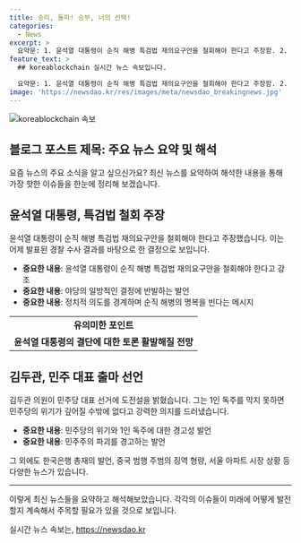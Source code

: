 ```yaml
---
title: 승리, 돌파! 승부, 너의 선택!
categories:
  - News
excerpt: >
  요약문: 1. 윤석열 대통령이 순직 해병 특검법 재의요구안을 철회해야 한다고 주장함. 2. 친윤과 일맥상통하는 한동훈에게 거짓말 사과를 요구하는 김건희 여사의 발언. 3. 김두관 전 의원, 8·18 전당대회 대표 선거에서 이재명 전 대표와 경쟁 선언. 4. 전공의 사직·복귀 여부를 확정해야 하는 병원들의 곤혹한 상황. 5. 서울에 장맛비가 150mm 이상 내릴 예상과 함께 중국서 강남 마약음료 제조 지시한 주범 징역 23년 선고. 6. 서울 아파트 거래량이 급증하여 6월 거래 신고가 5천건을 돌파함.
feature_text: >
  ## koreablockchain 실시간 뉴스 속보입니다.

  요약문: 1. 윤석열 대통령이 순직 해병 특검법 재의요구안을 철회해야 한다고 주장함. 2. 친윤과 일맥상통하는 한동훈에게 거짓말 사과를 요구하는 김건희 여사의 발언. 3. 김두관 전 의원, 8·18 전당대회 대표 선거에서 이재명 전 대표와 경쟁 선언. 4. 전공의 사직·복귀 여부를 확정해야 하는 병원들의 곤혹한 상황. 5. 서울에 장맛비가 150mm 이상 내릴 예상과 함께 중국서 강남 마약음료 제조 지시한 주범 징역 23년 선고. 6. 서울 아파트 거래량이 급증하여 6월 거래 신고가 5천건을 돌파함.
image: 'https://newsdao.kr/res/images/meta/newsdao_breakingnews.jpg'
---
```


<p><img src="https://newsdao.kr/res/images/meta/newsdao_breakingnews.jpg" alt="koreablockchain 속보" /></p>

<h2 data-ke-size="size26">블로그 포스트 제목: 주요 뉴스 요약 및 해석</h2>

<p data-ke-size="size16">요즘 뉴스의 주요 소식을 알고 싶으신가요? 최신 뉴스를 요약하여 해석한 내용을 통해 가장 핫한 이슈들을 한눈에 정리해 보겠습니다.</p>

<h2><b>윤석열 대통령, 특검법 철회 주장</b></h2>

<p data-ke-size="size16">윤석열 대통령이 순직 해병 특검법 재의요구안을 철회해야 한다고 주장했습니다. 이는 어제 발표된 경찰 수사 결과를 바탕으로 한 결정으로 보입니다.</p>

<ul>
  <li><b>중요한 내용</b>: 윤석열 대통령이 순직 해병 특검법 재의요구안을 철회해야 한다고 강조</li>
  <li><b>중요한 내용</b>: 야당의 일방적인 결정에 반발하는 발언</li>
  <li><b>중요한 내용</b>: 정치적 의도를 경계하며 순직 해병의 명복을 빈다는 메시지</li>
</ul>

<table>
  <tr>
    <td style="text-align: center; height: 17px;"><b>유의미한 포인트</b></td>
  </tr>
  <tr>
    <td style="text-align: center; height: 17px;"><b>윤석열 대통령의 결단에 대한 토론 활발해질 전망</b></td>
  </tr>
</table>

<h2><b>김두관, 민주 대표 출마 선언</b></h2>

<p data-ke-size="size16">김두관 의원이 민주당 대표 선거에 도전설을 밝혔습니다. 그는 1인 독주를 막지 못하면 민주당의 위기가 깊어질 수밖에 없다고 강력한 의지를 드러냈습니다.</p>

<ul>
  <li><b>중요한 내용</b>: 민주당의 위기와 1인 독주에 대한 경고성 발언</li>
  <li><b>중요한 내용</b>: 민주주의 파괴를 경고하는 발언</li>
</ul>

<p data-ke-size="size16">그 외에도 한국은행 총재의 발언, 중국 범행 주범의 징역 형량, 서울 아파트 시장 상황 등 다양한 뉴스가 있습니다.</p> 

<hr>

<p data-ke-size="size16">이렇게 최신 뉴스들을 요약하고 해석해보았습니다. 각각의 이슈들이 미래에 어떻게 발전할지 계속해서 주목할 필요가 있을 것으로 보입니다.</p>
실시간 뉴스 속보는, <a href="https://newsdao.kr" rel="dofollow">https://newsdao.kr</a>


